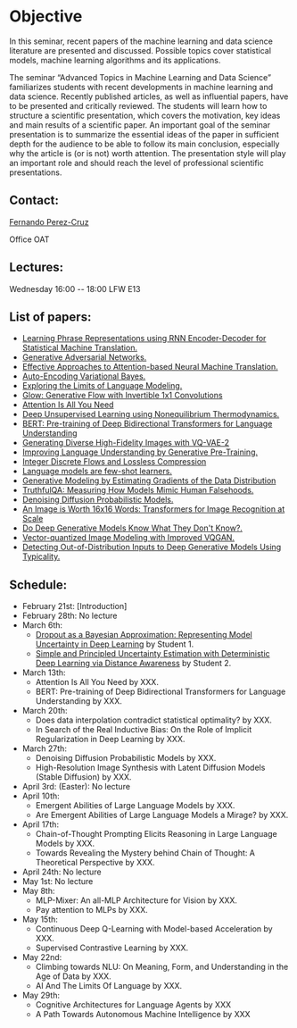 # Objective

In this seminar, recent papers of the machine learning and data science literature are presented and discussed. Possible topics cover statistical models, machine learning algorithms and its applications.

The seminar “Advanced Topics in Machine Learning and Data Science” familiarizes students with recent developments in machine learning and data science. Recently published articles, as well as influential papers, have to be presented and critically reviewed. The students will learn how to structure a scientific presentation, which covers the motivation, key ideas and main results of a scientific paper. An important goal of the seminar presentation is to summarize the essential ideas of the paper in sufficient depth for the audience to be able to follow its main conclusion, especially why the article is (or is not) worth attention. The presentation style will play an important role and should reach the level of professional scientific presentations.

## Contact:

[Fernando Perez-Cruz](mailto:fernando.perezcruz@sdsc.ethz.ch)

Office OAT

## Lectures:

Wednesday 16:00 -- 18:00     LFW  E13

## List of papers:

*   [Learning Phrase Representations using RNN Encoder-Decoder for Statistical Machine Translation.](https://arxiv.org/abs/1406.1078)
*   [Generative Adversarial Networks.](https://arxiv.org/abs/1406.2661)
*   [Effective Approaches to Attention-based Neural Machine Translation.](https://arxiv.org/abs/1508.04025)
*   [Auto-Encoding Variational Bayes.](https://arxiv.org/abs/1312.6114)
*   [Exploring the Limits of Language Modeling.](https://arxiv.org/abs/1602.02410)
*   [Glow: Generative Flow with Invertible 1x1 Convolutions](https://arxiv.org/abs/1807.03039)
*   [Attention Is All You Need](https://arxiv.org/abs/1706.03762)
*   [Deep Unsupervised Learning using Nonequilibrium Thermodynamics.](https://arxiv.org/abs/1503.03585)
*   [BERT: Pre-training of Deep Bidirectional Transformers for Language Understanding](https://arxiv.org/abs/1810.04805)
*   [Generating Diverse High-Fidelity Images with VQ-VAE-2](https://arxiv.org/abs/1906.00446)
*   [Improving Language Understanding by Generative Pre-Training.](https://s3-us-west-2.amazonaws.com/openai-assets/research-covers/language-unsupervised/language_understanding_paper.pdf)
*   [Integer Discrete Flows and Lossless Compression](https://arxiv.org/abs/1905.07376)
*   [Language models are few-shot learners.](https://arxiv.org/abs/2005.14165)
*   [Generative Modeling by Estimating Gradients of the Data Distribution](https://arxiv.org/abs/1907.05600)
*   [TruthfulQA: Measuring How Models Mimic Human Falsehoods.](https://aclanthology.org/2022.acl-long.229/)
*   [Denoising Diffusion Probabilistic Models.](https://arxiv.org/abs/2006.11239)
*   [An Image is Worth 16x16 Words: Transformers for Image Recognition at Scale](https://arxiv.org/abs/2010.11929)
*   [Do Deep Generative Models Know What They Don't Know?.](https://arxiv.org/abs/1810.09136)
*   [Vector-quantized Image Modeling with Improved VQGAN.](https://arxiv.org/abs/2110.04627)
*   [Detecting Out-of-Distribution Inputs to Deep Generative Models Using Typicality.](https://arxiv.org/abs/1906.02994)

## Schedule:

- February 21st: [Introduction]
- February 28th: No lecture
- March 6th: 
  - [Dropout as a Bayesian Approximation: Representing Model Uncertainty in Deep Learning](http://proceedings.mlr.press/v48/gal16.pdf) by Student 1.
  - [Simple and Principled Uncertainty Estimation with Deterministic Deep Learning via Distance Awareness](https://arxiv.org/abs/2006.10108) by Student 2.
- March 13th:
  - Attention Is All You Need by XXX.
  - BERT: Pre-training of Deep Bidirectional Transformers for Language Understanding by XXX.
- March 20th:
  - Does data interpolation contradict statistical optimality? by XXX.
  -  In Search of the Real Inductive Bias: On the Role of Implicit Regularization in Deep Learning by XXX.
- March 27th: 
  - Denoising Diffusion Probabilistic Models by XXX.
  - High-Resolution Image Synthesis with Latent Diffusion Models (Stable Diffusion) by XXX.
- April 3rd: (Easter): No lecture
- April 10th:
  - Emergent Abilities of Large Language Models by XXX.
  - Are Emergent Abilities of Large Language Models a Mirage? by XXX.
- April 17th:
  -  Chain-of-Thought Prompting Elicits Reasoning in Large Language Models by XXX.
  -  Towards Revealing the Mystery behind Chain of Thought: A Theoretical Perspective by XXX.
- April 24th: No lecture
- May 1st: No lecture 
- May 8th:
  -  MLP-Mixer: An all-MLP Architecture for Vision by XXX.
  -  Pay attention to MLPs by XXX.
- May 15th:
  -  Continuous Deep Q-Learning with Model-based Acceleration by XXX.
  -  Supervised Contrastive Learning by XXX.
- May 22nd:
  -  Climbing towards NLU: On Meaning, Form, and Understanding in the Age of Data by XXX.
  -  AI And The Limits Of Language by XXX.
- May 29th:
  -  Cognitive Architectures for Language Agents by XXX
  -  A Path Towards Autonomous Machine Intelligence by XXX


